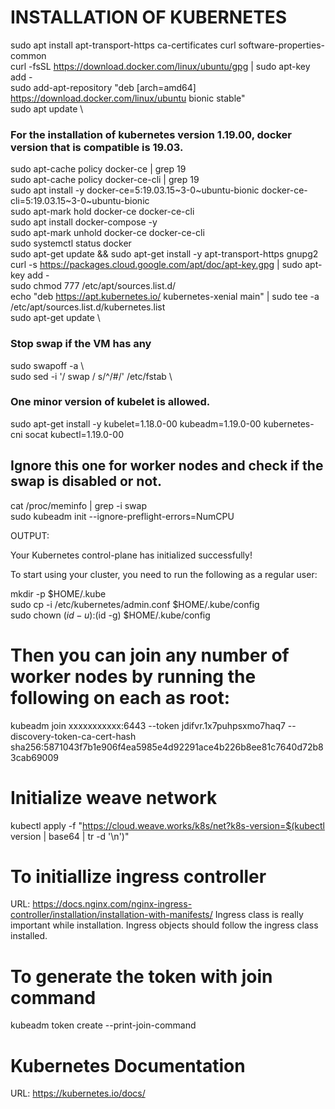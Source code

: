 # INSTALLATION OF KUBERNETES
sudo apt install apt-transport-https ca-certificates curl software-properties-common \
curl -fsSL https://download.docker.com/linux/ubuntu/gpg | sudo apt-key add - \
sudo add-apt-repository "deb [arch=amd64] https://download.docker.com/linux/ubuntu bionic stable" \
sudo apt update \
### For the installation of kubernetes version 1.19.00, docker version that is compatible is 19.03.
sudo apt-cache policy docker-ce | grep 19 \
sudo apt-cache policy docker-ce-cli | grep 19 \
sudo apt install -y docker-ce=5:19.03.15~3-0~ubuntu-bionic docker-ce-cli=5:19.03.15~3-0~ubuntu-bionic \
sudo apt-mark hold docker-ce docker-ce-cli \
sudo apt install docker-compose -y \
sudo apt-mark unhold docker-ce docker-ce-cli \
sudo systemctl status docker \
sudo apt-get update && sudo apt-get install -y apt-transport-https gnupg2 \
curl -s https://packages.cloud.google.com/apt/doc/apt-key.gpg | sudo apt-key add - \
sudo chmod 777 /etc/apt/sources.list.d/ \
echo "deb https://apt.kubernetes.io/ kubernetes-xenial main" | sudo tee -a /etc/apt/sources.list.d/kubernetes.list \
sudo apt-get update \   
### Stop swap if the VM has any   
sudo swapoff -a  \  
sudo sed -i '/ swap / s/^/#/' /etc/fstab  \

### One minor version of kubelet is allowed.   
sudo apt-get install -y kubelet=1.18.0-00 kubeadm=1.19.0-00 kubernetes-cni socat kubectl=1.19.0-00

## Ignore this one for worker nodes and check if the swap is disabled or not.
cat /proc/meminfo | grep -i swap     
sudo kubeadm init --ignore-preflight-errors=NumCPU

OUTPUT:

Your Kubernetes control-plane has initialized successfully!

To start using your cluster, you need to run the following as a regular user:

  mkdir -p $HOME/.kube \
  sudo cp -i /etc/kubernetes/admin.conf $HOME/.kube/config \
  sudo chown $(id -u):$(id -g) $HOME/.kube/config

# Then you can join any number of worker nodes by running the following on each as root:

kubeadm join xxxxxxxxxxx:6443 --token jdifvr.1x7puhpsxmo7haq7 --discovery-token-ca-cert-hash sha256:5871043f7b1e906f4ea5985e4d92291ace4b226b8ee81c7640d72b83cab69009

# Initialize weave network
kubectl apply -f "https://cloud.weave.works/k8s/net?k8s-version=$(kubectl version | base64 | tr -d '\n')"

# To initiallize ingress controller
URL: https://docs.nginx.com/nginx-ingress-controller/installation/installation-with-manifests/
Ingress class is really important while installation. Ingress objects should follow the ingress class installed.

# To generate the token with join command
kubeadm token create --print-join-command

# Kubernetes Documentation
URL: https://kubernetes.io/docs/
